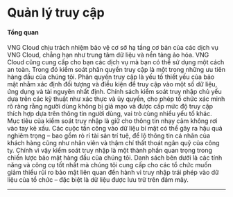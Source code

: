 # Quản lý truy cập

#### Tổng quan 

VNG Cloud chịu trách nhiệm bảo vệ cơ sở hạ tầng cơ bản của các dịch vụ VNG Cloud, chẳng hạn như trung tâm dữ liệu và nền tảng ảo hóa. VNG Cloud cũng cung cấp cho bạn các dịch vụ mà bạn có thể sử dụng một cách an toàn. Trong đó kiểm soát phân quyền truy cập là một trong những ưu tiên hàng đầu của chúng tôi. Phân quyền truy cập là yếu tố thiết yếu của bảo mật nhằm xác định đối tượng và điều kiện để truy cập vào một số dữ liệu, ứng dụng và tài nguyên nhất định. Chính sách kiểm soát truy nhập chủ yếu dựa trên các kỹ thuật như xác thực và ủy quyền, cho phép tổ chức xác minh rõ ràng rằng người dùng không bị giả mạo và được cấp mức độ truy cập thích hợp dựa trên thông tin người dùng, vai trò cùng nhiều yếu tố khác. Mục tiêu của kiểm soát truy nhập là giữ cho thông tin nhạy cảm không rơi vào tay kẻ xấu. Các cuộc tấn công vào dữ liệu bí mật có thể gây ra hậu quả nghiêm trọng – bao gồm rò rỉ tài sản trí tuệ, để lộ thông tin cá nhân của khách hàng cũng như nhân viên và thậm chí thất thoát ngân quỹ của công ty. Chính vì vậy kiểm soát truy nhập là một thành phần quan trọng trong chiến lược bảo mật hàng đầu của chúng tôi. Danh sách bên dưới là các tính năng và công cụ tốt nhất mà chúng tôi cung cấp cho các tổ chức muốn giảm thiểu rủi ro bảo mật liên quan đến hành vi truy nhập trái phép vào dữ liệu của tổ chức – đặc biệt là dữ liệu được lưu trữ trên đám mây.

***



